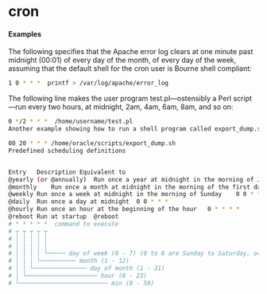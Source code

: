 cron
====

#### Examples

The following specifies that the Apache error log clears at one minute past midnight (00:01) of every day of the month, of every day of the week, assuming that the default shell for the cron user is Bourne shell compliant:

```sh
1 0 * * *  printf > /var/log/apache/error_log
```
The following line makes the user program test.pl—ostensibly a Perl script—run every two hours, at midnight, 2am, 4am, 6am, 8am, and so on:

```sh
0 */2 * * *  /home/username/test.pl
Another example showing how to run a shell program called export_dump.sh at 0th minute of 20th hour, every day.

00 20 * * * /home/oracle/scripts/export_dump.sh
Predefined scheduling definitions


Entry	Description	Equivalent to
@yearly (or @annually)	Run once a year at midnight in the morning of January 1	0 0 1 1 *
@monthly	Run once a month at midnight in the morning of the first day of the month	0 0 1 * *
@weekly	Run once a week at midnight in the morning of Sunday	0 0 * * 0
@daily	Run once a day at midnight	0 0 * * *
@hourly	Run once an hour at the beginning of the hour	0 * * * *
@reboot	Run at startup	@reboot
# * * * * *  command to execute
# ┬ ┬ ┬ ┬ ┬
# │ │ │ │ │
# │ │ │ │ │
# │ │ │ │ └───── day of week (0 - 7) (0 to 6 are Sunday to Saturday, or use names; 7 is Sunday, the same as 0)
# │ │ │ └────────── month (1 - 12)
# │ │ └─────────────── day of month (1 - 31)
# │ └──────────────────── hour (0 - 23)
# └───────────────────────── min (0 - 59)
